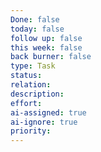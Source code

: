 ```yaml
---
Done: false
today: false
follow up: false
this week: false
back burner: false
type: Task
status:
relation:
description:
effort:
ai-assigned: true
ai-ignore: true
priority:
---
```

